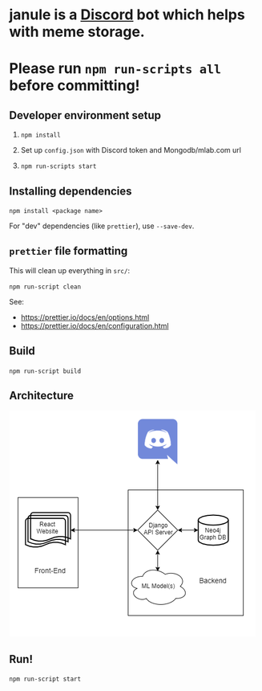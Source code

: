 # **janule** is a [Discord](https://discord.com/) bot which helps with meme storage.

# __Please run `npm run-scripts all` before committing!__

## Developer environment setup

1. ```npm install```

2. Set up `config.json` with Discord token and Mongodb/mlab.com url

3. ```npm run-scripts start```

## Installing dependencies

`npm install <package name>`

For "dev" dependencies (like `prettier`), use `--save-dev`.

## `prettier` file formatting

This will clean up everything in `src/`:

`npm run-script clean`

See:
 * https://prettier.io/docs/en/options.html
 * https://prettier.io/docs/en/configuration.html

## Build

`npm run-script build`

## Architecture

![Image of the architecture](images/architecture/architecture.png)

## Run!

`npm run-script start`
